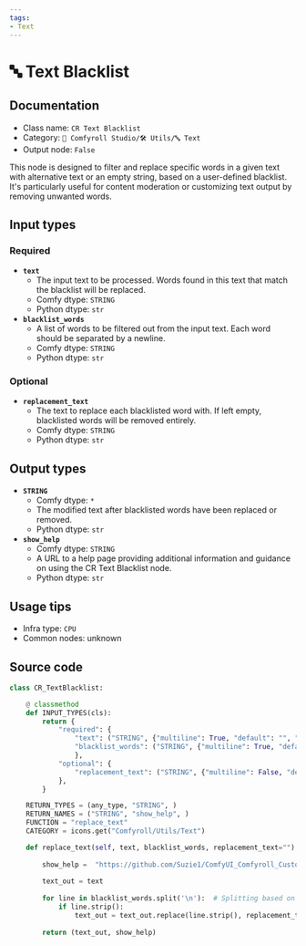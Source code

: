 ```yaml
---
tags:
- Text
---
```


# 🔤 Text Blacklist
## Documentation
- Class name: `CR Text Blacklist`
- Category: `🧩 Comfyroll Studio/🛠️ Utils/🔤 Text`
- Output node: `False`

This node is designed to filter and replace specific words in a given text with alternative text or an empty string, based on a user-defined blacklist. It's particularly useful for content moderation or customizing text output by removing unwanted words.
## Input types
### Required
- **`text`**
    - The input text to be processed. Words found in this text that match the blacklist will be replaced.
    - Comfy dtype: `STRING`
    - Python dtype: `str`
- **`blacklist_words`**
    - A list of words to be filtered out from the input text. Each word should be separated by a newline.
    - Comfy dtype: `STRING`
    - Python dtype: `str`
### Optional
- **`replacement_text`**
    - The text to replace each blacklisted word with. If left empty, blacklisted words will be removed entirely.
    - Comfy dtype: `STRING`
    - Python dtype: `str`
## Output types
- **`STRING`**
    - Comfy dtype: `*`
    - The modified text after blacklisted words have been replaced or removed.
    - Python dtype: `str`
- **`show_help`**
    - Comfy dtype: `STRING`
    - A URL to a help page providing additional information and guidance on using the CR Text Blacklist node.
    - Python dtype: `str`
## Usage tips
- Infra type: `CPU`
- Common nodes: unknown


## Source code
```python
class CR_TextBlacklist:

    @ classmethod
    def INPUT_TYPES(cls):
        return {
            "required": {
                "text": ("STRING", {"multiline": True, "default": "", "forceInput": True}),
                "blacklist_words": ("STRING", {"multiline": True, "default": ""}),
                },
            "optional": {
                "replacement_text": ("STRING", {"multiline": False, "default": ""}),    
            },
        }

    RETURN_TYPES = (any_type, "STRING", )
    RETURN_NAMES = ("STRING", "show_help", )
    FUNCTION = "replace_text"
    CATEGORY = icons.get("Comfyroll/Utils/Text")

    def replace_text(self, text, blacklist_words, replacement_text=""):
    
        show_help =  "https://github.com/Suzie1/ComfyUI_Comfyroll_CustomNodes/wiki/List-Nodes#cr-text-blacklist" 
         
        text_out = text 
        
        for line in blacklist_words.split('\n'):  # Splitting based on line return
            if line.strip():
                text_out = text_out.replace(line.strip(), replacement_text)       
    
        return (text_out, show_help)   

```
